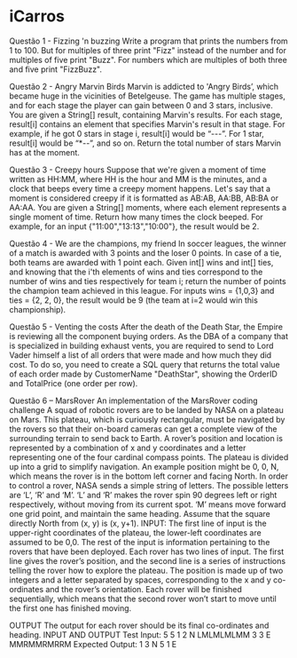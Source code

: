 # iCarros

Questão 1 - Fizzing 'n buzzing
Write a program that prints the numbers from 1 to 100. But for multiples of three
print "Fizz" instead of the number and for multiples of five print "Buzz". For
numbers which are multiples of both three and five print "FizzBuzz".

Questão 2 - Angry Marvin Birds
Marvin is addicted to 'Angry Birds’, which became huge in the vicinities of
Betelgeuse. The game has multiple stages, and for each stage the player can
gain between 0 and 3 stars, inclusive. You are given a String[] result, containing
Marvin's results. For each stage, result[i] contains an element that specifies
Marvin's result in that stage. For example, if he got 0 stars in stage i, result[i]
would be “---”. For 1 star, result[i] would be “*--”, and so on. Return the total
number of stars Marvin has at the moment.

Questão 3 - Creepy hours
Suppose that we're given a moment of time written as HH:MM, where HH is the
hour and MM is the minutes, and a clock that beeps every time a creepy
moment happens. Let's say that a moment is considered creepy if it is
formatted as AB:AB, AA:BB, AB:BA or AA:AA. You are given a String[]
moments, where each element represents a single moment of time. Return how
many times the clock beeped. For example, for an input
{"11:00","13:13","10:00"}, the result would be 2.

Questão 4 - We are the champions, my friend
In soccer leagues, the winner of a match is awarded with 3 points and the loser
0 points. In case of a tie, both teams are awarded with 1 point each. Given int[]
wins and int[] ties, and knowing that the i'th elements of wins and ties
correspond to the number of wins and ties respectively for team i; return the
number of points the champion team achieved in this league. For inputs wins =
{1,0,3} and ties = {2, 2, 0}, the result would be 9 (the team at i=2 would win this
championship).

Questão 5 - Venting the costs
After the death of the Death Star, the Empire is reviewing all the component
buying orders. As the DBA of a company that is specialized in building exhaust
vents, you are required to send to Lord Vader himself a list of all orders that
were made and how much they did cost. To do so, you need to create a SQL
query that returns the total value of each order made by CustomerName
"DeathStar", showing the OrderID and TotalPrice (one order per row).

Questão 6 – MarsRover
An implementation of the MarsRover coding challenge
A squad of robotic rovers are to be landed by NASA on a plateau on Mars. This
plateau, which is curiously rectangular, must be navigated by the rovers so that
their on-board cameras can get a complete view of the surrounding terrain to
send back to Earth.
A rover’s position and location is represented by a combination of x and y coordinates
and a letter representing one of the four cardinal compass points. The
plateau is divided up into a grid to simplify navigation. An example position
might be 0, 0, N, which means the rover is in the bottom left corner and facing
North.
In order to control a rover, NASA sends a simple string of letters. The possible
letters are ‘L’, ‘R’ and ‘M’. ‘L’ and ‘R’ makes the rover spin 90 degrees left or
right respectively, without moving from its current spot. ‘M’ means move
forward one grid point, and maintain the same heading.
Assume that the square directly North from (x, y) is (x, y+1).
INPUT: The first line of input is the upper-right coordinates of the plateau, the
lower-left coordinates are assumed to be 0,0.
The rest of the input is information pertaining to the rovers that have been
deployed. Each rover has two lines of input. The first line gives the rover’s
position, and the second line is a series of instructions telling the rover how to
explore the plateau.
The position is made up of two integers and a letter separated by spaces,
corresponding to the x and y co-ordinates and the rover’s orientation.
Each rover will be finished sequentially, which means that the second rover
won’t start to move until the first one has finished moving.

OUTPUT The output for each rover should be its final co-ordinates and
heading.
INPUT AND OUTPUT
Test Input: 5 5
1 2 N
LMLMLMLMM
3 3 E
MMRMMRMRRM
Expected Output:
1 3 N
5 1 E
